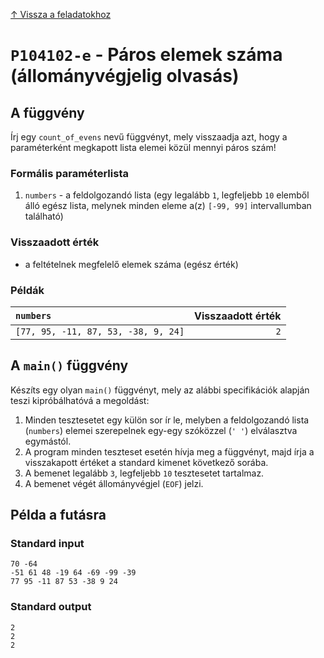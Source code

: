 
[↑ Vissza a feladatokhoz](./README.md)

# `P104102-e` - Páros elemek száma (állományvégjelig olvasás)

## A függvény

Írj egy `count_of_evens` nevű függvényt, mely visszaadja azt, hogy a paraméterként megkapott lista elemei közül mennyi páros szám!

### Formális paraméterlista

1. `numbers` - a feldolgozandó lista (egy legalább `1`, legfeljebb `10` elemből álló egész lista, melynek minden eleme a(z) `[-99, 99]` intervallumban található)

### Visszaadott érték

* a feltételnek megfelelő elemek száma (egész érték)

### Példák

| `numbers` | Visszaadott érték | 
| :--- | --: | 
| `[77, 95, -11, 87, 53, -38, 9, 24]` | `2` | 

## A `main()` függvény

Készíts egy olyan `main()` függvényt, mely az alábbi specifikációk alapján teszi kipróbálhatóvá a megoldást:

1. Minden tesztesetet egy külön sor ír le, melyben a feldolgozandó lista (`numbers`) elemei szerepelnek egy-egy szóközzel (`' '`) elválasztva egymástól.
1. A program minden teszteset esetén hívja meg a függvényt, majd írja a visszakapott értéket a standard kimenet következő sorába.
1. A bemenet legalább `3`, legfeljebb `10` tesztesetet tartalmaz.
1. A bemenet végét állományvégjel (`EOF`) jelzi.

## Példa a futásra

### Standard input

```
70 -64
-51 61 48 -19 64 -69 -99 -39
77 95 -11 87 53 -38 9 24
```

### Standard output

```
2
2
2
```